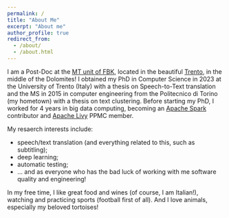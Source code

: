 ```yaml
---
permalink: /
title: "About Me"
excerpt: "About me"
author_profile: true
redirect_from: 
  - /about/
  - /about.html
---
```


I am a Post-Doc at the [MT unit of FBK](https://mt.fbk.eu), located in the beautiful [Trento](https://www.google.com/search?q=Trento), in the middle of the Dolomites!
I obtained my PhD in Computer Science in 2023 at the University of Trento (Italy) with a thesis on Speech-to-Text translation and the MS in 2015 in computer engineering from the Politecnico di Torino (my hometown) with a thesis on text clustering. Before starting my PhD, I worked for 4 years in big data computing, becoming an [Apache Spark](https://github.com/apache/spark) contributor and [Apache Livy](https://github.com/apache/incubator-livy/) PPMC member.

My resaerch interests include:

 - speech/text translation (and everything related to this, such as subtitling);
 - deep learning;
 - automatic testing;
 - ... and as everyone who has the bad luck of working with me software quality and engineering!



In my free time, I like great food and wines (of course, I am Italian!), watching and practicing sports (football first of all). And I love animals, especially my beloved tortoises!


